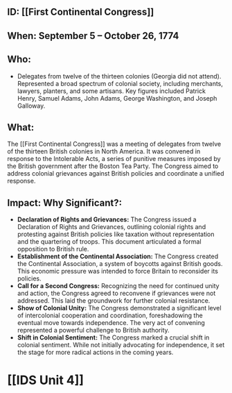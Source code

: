 ## ID: [[First Continental Congress]] 
## When: September 5 – October 26, 1774

## Who:
* Delegates from twelve of the thirteen colonies (Georgia did not attend).  Represented a broad spectrum of colonial society, including merchants, lawyers, planters, and some artisans.  Key figures included Patrick Henry, Samuel Adams, John Adams, George Washington, and Joseph Galloway.

## What:
The [[First Continental Congress]] was a meeting of delegates from twelve of the thirteen British colonies in North America.  It was convened in response to the Intolerable Acts, a series of punitive measures imposed by the British government after the Boston Tea Party.  The Congress aimed to address colonial grievances against British policies and coordinate a unified response.

## Impact: Why Significant?:
* **Declaration of Rights and Grievances:** The Congress issued a Declaration of Rights and Grievances, outlining colonial rights and protesting against British policies like taxation without representation and the quartering of troops.  This document articulated a formal opposition to British rule.
* **Establishment of the Continental Association:** The Congress created the Continental Association, a system of boycotts against British goods. This economic pressure was intended to force Britain to reconsider its policies.
* **Call for a Second Congress:**  Recognizing the need for continued unity and action, the Congress agreed to reconvene if grievances were not addressed. This laid the groundwork for further colonial resistance.
* **Show of Colonial Unity:**  The Congress demonstrated a significant level of intercolonial cooperation and coordination, foreshadowing the eventual move towards independence. The very act of convening represented a powerful challenge to British authority.
* **Shift in Colonial Sentiment:** The Congress marked a crucial shift in colonial sentiment. While not initially advocating for independence, it set the stage for more radical actions in the coming years.

# [[IDS Unit 4]]
